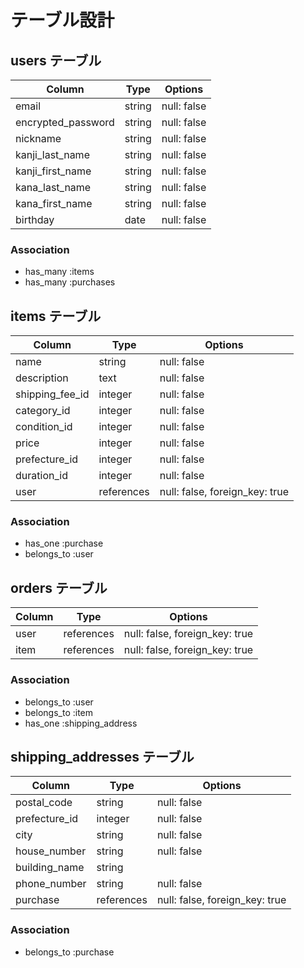 # テーブル設計

## users テーブル

| Column             | Type   | Options     |
| ------------------ | ------ | ----------- |
| email              | string | null: false |
| encrypted_password | string | null: false |
| nickname           | string | null: false |
| kanji_last_name    | string | null: false |
| kanji_first_name   | string | null: false |
| kana_last_name     | string | null: false |
| kana_first_name    | string | null: false |
| birthday           | date   | null: false |

### Association

- has_many :items
- has_many :purchases

## items テーブル

| Column            | Type       | Options                        |
| ----------------- | ---------- | ------------------------------ |
| name              | string     | null: false                    |
| description       | text       | null: false                    |
| shipping_fee_id   | integer    | null: false                    |  <!-- 配送料負担 -->
| category_id       | integer    | null: false                    |
| condition_id      | integer    | null: false                    |
| price             | integer    | null: false                    |
| prefecture_id     | integer    | null: false                    |  <!-- 発送元の地域 -->
| duration_id       | integer    | null: false                    |  <!-- 発送までの日数 -->
| user              | references | null: false, foreign_key: true |

### Association

- has_one    :purchase
- belongs_to :user

## orders テーブル

| Column          | Type       | Options                        |
| --------------- | ---------- | ------------------------------ |
| user            | references | null: false, foreign_key: true |
| item            | references | null: false, foreign_key: true |

### Association

- belongs_to :user
- belongs_to :item
- has_one    :shipping_address

## shipping_addresses テーブル

| Column          | Type       | Options                        |
| --------------- | ---------- | ------------------------------ |
| postal_code     | string     | null: false                    |
| prefecture_id   | integer    | null: false                    |
| city            | string     | null: false                    |
| house_number    | string     | null: false                    |
| building_name   | string     |                                |
| phone_number    | string     | null: false                    |
| purchase        | references | null: false, foreign_key: true |  <!-- purchasesテーブルの紐付け -->

### Association

- belongs_to :purchase
